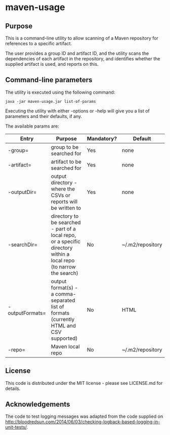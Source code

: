 # maven-usage

## Purpose

This is a command-line utility to allow scanning of a Maven repository for references to a specific artifact.

The user provides a group ID and artifact ID, and the utility scans the dependencies of each artifact in the repository, and identifies whether the supplied artifact is used, and reports on this.

## Command-line parameters

The utility is executed using the following command:

```
java -jar maven-usage.jar list-of-params
```

Executing the utility with either -options or -help will give you a list of parameters and their defaults, if any.

The available params are:

Entry | Purpose | Mandatory? | Default 
------|---------|------------|---------
-group= | group to be searched for | Yes | none
-artifact= | artifact to be searched for | Yes | none
-outputDir= | output directory - where the CSVs or reports will be written to | Yes | none
-searchDir= | directory to be searched - part of a local repo, or a specific directory within a local repo (to narrow the search)  | No | ~/.m2/repository
-outputFormats= | output format(s) - a comma-separated list of formats (currently HTML and CSV supported)  | No | HTML
-repo= | Maven local repo  | No | ~/.m2/repository

## License

This code is distributed under the MIT license - please see LICENSE.md for details.

## Acknowledgements

The code to test logging messages was adapted from the code supplied on http://bloodredsun.com/2014/06/03/checking-logback-based-logging-in-unit-tests/.
